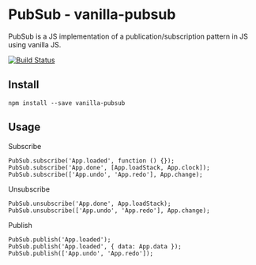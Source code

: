 # PubSub - vanilla-pubsub

PubSub is a JS implementation of a publication/subscription pattern in JS
using vanilla JS.

[![Build Status](https://api.travis-ci.org/drublic/PubSub.svg)](http://travis-ci.org/drublic/PubSub)

## Install

    npm install --save vanilla-pubsub

## Usage

Subscribe

    PubSub.subscribe('App.loaded', function () {});
    PubSub.subscribe('App.done', [App.loadStack, App.clock]);
    PubSub.subscribe(['App.undo', 'App.redo'], App.change);

Unsubscribe

    PubSub.unsubscribe('App.done', App.loadStack);
    PubSub.unsubscribe(['App.undo', 'App.redo'], App.change);

Publish

    PubSub.publish('App.loaded');
    PubSub.publish('App.loaded', { data: App.data });
    PubSub.publish(['App.undo', 'App.redo']);
